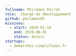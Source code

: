 ```yaml
---
fullname: Philémon Perrot
role:  Chargé de développement
github: philemon95
missions:
  - start: 2019-01-14
    end: 2019-06-01
    status: dinsic
startups:
  - demarches-simplifiees.fr
---
```

